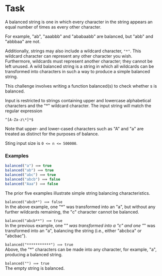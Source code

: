 # Task
A balanced string is one in which every character in the string appears an equal number of times as every other character.

For example, "ab", "aaabbb" and "ababaabb" are balanced, but "abb" and "abbbaa" are not.

Additionally, strings may also include a wildcard character, `"*"`. This wildcard character can represent any other character you wish. Furthermore, wildcards must represent another character; they cannot be left unused. A wild balanced string is a string in which all wildcards can be transformed into characters in such a way to produce a simple balanced string.

This challenge involves writing a function balanced(s) to check whether s is balanced.

Input is restricted to strings containing upper and lowercase alphabetical characters and the "*" wildcard character. The input string will match the regular expression

```regex
^[A-Za-z\*]*$
```
Note that upper- and lower-cased characters such as "A" and "a" are treated as distinct for the purposes of balance.

Sting input size is `0 <= n <= 500000`.

### Examples
```javascript   
balanced("a") ⟹ true
balanced("ab") ⟹ true
balanced("abc") ⟹ true
balanced("abcb") ⟹ false
balanced("Aaa") ⟹ false
```

The prior five examples illustrate simple string balancing characteristics.


`balanced("abcb*") ⟹ false`  
In the above example, one "*" was transformed into an "a", but without any further wildcards remaining, the "c" character cannot be balanced.


`balanced("abcb**") ⟹ true`  
In the previous example, one "*" was transformed into a "c" and one "*" was transformed into an "a", balancing the string (i.e., either "abcbca" or "abcbac").


`balanced("***********") ⟹ true`  
Above, the "*" characters can be made into any character, for example, "a", producing a balanced string.


`balanced("") ⟹ true`  
The empty string is balanced.